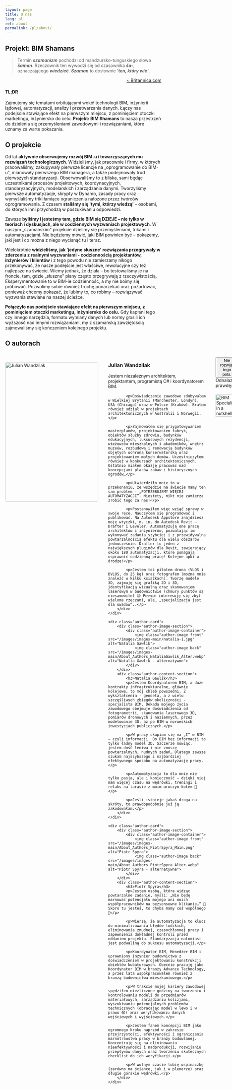 ```yaml
---
layout: page
title: O nas
lang: pl
ref: about
permalink: /pl/about/
---
```


<style>
.authors-container {
    display: flex;
    flex-direction: column;
    gap: 3rem;
    margin: 2rem 0;

    .author-card {
        display: flex;
        gap: 2rem;
        align-items: flex-start;
        
        .author-image-section {
            flex: 0 0 300px;
            margin-top: 1rem;
            
            .author-image-container {
                position: relative;
                width: 100%;
                aspect-ratio: 2/3;
                border-radius: 4px;
                overflow: hidden;

                &:hover {
                box-shadow: 0 4px 20px -2px var(--firstBlue-color);
                }

                .author-image {
                    position: absolute;
                    inset: 0;
                    width: 100%;
                    height: 100%;
                    object-fit: cover;
                    border-radius: 4px;
                    transition: opacity 0.4s ease;

                    &.back {
                        opacity: 0;
                    }
                }

                &:hover {
                    .author-image.front { opacity: 0; }
                    .author-image.back { opacity: 1; }
                }
            }
        }
        
        .author-content-section {
            flex: 1;
            
            h3 {
                @extend .post h2;
                margin: 1rem 0;  // Explicit margin definition
                color: var(--firstBlue-color);
            }

            p {
                @extend .post p;   // Dziedziczenie stylów z głównego arkusza
                text-align: justify;
                margin-bottom: 1rem;
            }
        }
    }
}
</style>

## Projekt: BIM Shamans

> Termin **_szamanizm_** pochodzi od mandżursko-tunguskiego słowa **_šaman_**. Rzeczownik ten wywodzi się od czasownika **_ša-_**, oznaczającego **_wiedzieć_**. **_Szaman_** to dosłownie **_'ten, który wie'_**.
<p style="text-align: right;"><a href="https://www.britannica.com/topic/shamanism">~ Britannica.com</a></p>

#### TL;DR
Zajmujemy się tematami orbitującymi wokół technologii BIM, inżynierii lądowej, automatyzacji, analizy i przetwarzania danych. Łączy nas podejście stawiające efekt na pierwszym miejscu, z pominięciem otoczki marketingu, inżyniersko do celu. **Projekt: BIM Shamans** to nasza przestrzeń do dzielenia się przemyśleniami zawodowymi i rozwiązaniami, które uznamy za warte pokazania.

## O projekcie

Od lat **aktywnie obserwujemy rozwój BIM-u i towarzyszących mu rozwiązań technologicznych**. Widzieliśmy, jak pracownie i firmy, w których pracowaliśmy, zakupywały pierwsze licencje na „oprogramowanie do BIM-u", mianowały pierwszego BIM managera, a także podejmowały trud pierwszych standaryzacji. Obserwowaliśmy to z bliska, sami będąc uczestnikami procesów projektowych, koordynacyjnych, standaryzacyjnych, modelarskich i zarządzania danymi. Tworzyliśmy pierwsze automatyzacje, skrypty w Dynamo, zasady pracy oraz wymyślaliśmy triki łamiące ograniczenia nałożone przez twórców oprogramowania. Z czasem **staliśmy się 'tymi, którzy wiedzą'** – osobami, do których inni przychodzą w poszukiwaniu odpowiedzi.

Zawsze **byliśmy i jesteśmy tam, gdzie BIM się DZIEJE – nie tylko w teoriach i dyskusjach, ale w codziennych wyzwaniach projektowych**. W naszym „szamańskim" projekcie dzielimy się przemyśleniami, trikami i automatyzacjami. Nie będziemy mówić, jaki BIM powinien być – pokażemy, jaki jest i co można z niego wycisnąć tu i teraz.

Wielokrotnie **widzieliśmy, jak 'jedyne słuszne' rozwiązania przegrywały w zderzeniu z realnymi wyzwaniami - codziennością projektantów, inżynierów i klientów** i z tego powodu nie zamierzamy nikogo przekonywać, że nasze podejście jest właściwe, rewolucyjne czy też najlepsze na świecie. Wiemy jednak, że działa – bo testowaliśmy je na froncie, tam, gdzie „słuszne" plany często przegrywają z rzeczywistością. Eksperymentowanie to w BIM-ie codzienność, a my nie boimy się próbować. Pozwolimy sobie również trochę ponarzekać oraz pożartować, ponieważ chcemy pokazać, że lubimy to, co robimy – rozwiązywać wyzwania stawiane na naszej ścieżce.

**Połączyło nas podejście stawiające efekt na pierwszym miejscu, z pominięciem otoczki marketingu, inżyniersko do celu.** Gdy kapłani tego czy innego narzędzia, formatu wymiany danych lub normy głosili ich wyższość nad innymi rozwiązaniami, my z szamańską zawziętością zajmowaliśmy się kończeniem kolejnego projektu.

## O autorach

<div class="authors-container">
    <div class="author-card">
        <div class="author-image-section">
            <div class="author-image-container">
                <img class="author-image front" src="/images/images-main/About_Authors_JulianWandzilak_Main.png" alt="Julian Wandzilak">
                <img class="author-image back" src="/images/images-main/About_Authors_JulianWandzilak_Alter.webp" alt="Julian Wandzilak - alternatywne">
            </div>
        </div>
        <div class="author-content-section">
            <h3>Julian Wandzilak</h3>
            <p>Jestem niezależnym architektem, projektantem, programistą C# i koordynatorem BIM.</p>

            <p>Doświadczenie zawodowe zdobywałem w Wielkiej Brytanii (Manchester, Londyn), USA (Chicago) oraz w Polsce (Kraków). Brałem również udział w projektach architektonicznych w Australii i Norwegii.</p>

            <p>Zajmowałem się przygotowywaniem masterplanów, projektowaniem fabryk, obiektów służby zdrowia, budynków edukacyjnych, luksusowych rezydencji, wieżowców mieszkalnych i akademików, wnętrz muzeów, rozbudową i renowacją budynków objętych ochroną konserwatorską oraz projektowaniem małych domów. Uczestniczyłem również w konkursach architektonicznych. Ostatnio miałem okazję pracować nad koncepcjami placów zabaw i historycznych ogrodów…</p>

            <p>Utwierdziło mnie to w przekonaniu, że wszędzie na świecie mamy ten sam problem - „POTRZEBUJEMY WIĘCEJ AUTOMATYZACJI”. Niestety, nikt nie zamierza zrobić tego za nas!</p>

            <p>Postanowiłem więc wziąć sprawy w swoje ręce. Nauczyłem się programować i publikować. Na Autodesk Appstore znajdziesz moje wtyczki, m. in. do Autodesk Revit – Drafter i Leveler. Automatyzują one pracę architektów i inżynierów, pozwalając im wykonywać zadania szybciej i z przewidywalną powtarzalnością efektu dla wielu obszarów jednocześnie. Drafter to jeden z największych pluginów dla Revit, zawierający około 180 automatyzacji, które pomagają usprawnić codzienną pracę! Kolejne apki w drodze!</p>

            <p>Jestem też pilotem drona (VLOS i BVLOS, do 25 kg) oraz fotografem (można mnie znaleźć w kilku książkach). Tworzę modele 3D, zajmuję się grafiką 2D i 3D, identyfikacją wizualną oraz skanowaniem laserowym w budownictwie (chmury punktów są niesamowite) 😉 Pewnie interesuję się zbyt wieloma rzeczami, ale… „specjalizacja jest dla owadów”..</p>
        </div>
    </div>
    
    <div class="author-card">
        <div class="author-image-section">
            <div class="author-image-container">
                <img class="author-image front" src="/images/images-main/natalia-1.jpg" alt="Natalia Gawlik">
                <img class="author-image back" src="/images/images-main/About_Authors_NataliaGawlik_Alter.webp" alt="Natalia Gawlik - alternatywne">
            </div>
        </div>
        <div class="author-content-section">
            <h3>Natalia Gawlik</h3>
            <p>Jestem Koordynatorem BIM, a duże kontrakty infrastrukturalne, głównie kolejowe, to mój chleb powszedni. Z wykształcenia - geodeta, a z wielu szczęśliwych zbiegów okoliczności - specjalista BIM. Dekada mojego życia zawodowego obejmuje doświadczenia od fotogrametrii, skanowania laserowego 3D, pomiarów dronowych i naziemnych, przez modelowanie 3D, aż po BIM w norweskich inwestycjach publicznych.</p>

            <p>W pracy skupiam się na „I” w BIM – czyli informacji. Bo BIM bez informacji to tylko ładny model 3D. Szczerze mówiąc, jestem dość leniwa i nie znoszę powtarzalnych, nudnych zadań… Dlatego zawsze szukam najszybszego i najbardziej efektywnego sposobu na automatyzację pracy.</p>

            <p>Automatyzacja to dla mnie nie tylko pasja, ale i konieczność – dzięki niej mam więcej czasu na wędrówki, treningi i relaks na tarasie z moim uroczym kotem 🐾 </p> 
            
            <p>Jeśli istnieje jakaś droga na skróty, to prawdopodobnie już ją zakodowałam.</p>
        </div>
    </div>
    
    <div class="author-card">
        <div class="author-image-section">
            <div class="author-image-container">
                <img class="author-image front" src="/images/images-main/About_Authors_PiotrSpyra_Main.png" alt="Piotr Spyra">
                <img class="author-image back" src="/images/images-main/About_Authors_PiotrSpyra_Alter.webp" alt="Piotr Spyra - alternatywne">
            </div>
        </div>
        <div class="author-content-section">
            <h3>Piotr Spyra</h3>
            <p>Jestem osobą, która widząc powtarzalne zadanie, myśli: „Nie będę marnować potencjału mojego ani moich współpracowników na bezsensowne klikanie…” 🤔 Skoro tu jesteś, to chyba mamy coś wspólnego 🫡</p>

            <p>Wierzę, że automatyzacja to klucz do minimalizowania błędów ludzkich, eliminowania żmudnej, czasochłonnej pracy i zapewnienia dokładnej kontroli przed oddaniem projektu. Standaryzacja natomiast jest podwaliną do sukcesu automatyzacji.</p>

            <p>Koordynator BIM, Menedżer BIM i uprawniony inżynier budownictwa z doświadczeniem w projektowaniu konstrukcji obiektów kubaturowych. Obecnie pracuję jako Koordynator BIM w branży Advance Technology, a przez lata współpracowałem również z branżą budownictwa mieszkaniowego.</p>

            <p>W trakcie mojej kariery zawodowej spędziłem niezliczone godziny na tworzeniu i kontrolowaniu modeli do przedmiarów materiałowych, zarządzaniu kolizjami, wyszukiwaniu potencjalnych problemów technicznych (obracając model w lewo i w prawo 😎) oraz weryfikowaniu danych wejściowych i wyjściowych.</p>

            <p>Jestem fanem koncepcji BIM jako ogromnego kroku naprzód w zakresie przejrzystości, efektywności i ograniczania marnotrawstwa pracy w branży budowlanej. Koncentruję się na eliminowaniu nieefektywności i nadprodukcji, rozwijaniu przepływów danych oraz tworzeniu skutecznych checklist do ich weryfikacji.</p>

            <p>W wolnym czasie lubię wspinaczkę (zarówno na ściance, jak i w plenerze) oraz długie górskie wędrówki.</p>
        </div>
    </div>
</div>

<div class="collapsible-section">
    <button class="button expand collapsible" aria-expanded="false">Nie rozwijaj tego pola.</button>
    <div class="collapsible-content" aria-hidden="true">
        Odnalazłeś prawdę:
        <img src="/images/images-main/Image_About_BIMSpecialist.jpg" alt="BIM Specialist in a nutshell" style="width:100%;max-width:600px;display:block;margin:20px auto;">
    </div>
</div>

&nbsp;
